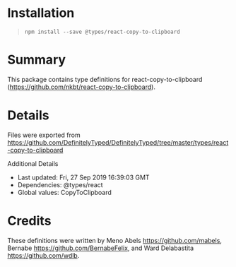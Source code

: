 # Installation
> `npm install --save @types/react-copy-to-clipboard`

# Summary
This package contains type definitions for react-copy-to-clipboard (https://github.com/nkbt/react-copy-to-clipboard).

# Details
Files were exported from https://github.com/DefinitelyTyped/DefinitelyTyped/tree/master/types/react-copy-to-clipboard

Additional Details
 * Last updated: Fri, 27 Sep 2019 16:39:03 GMT
 * Dependencies: @types/react
 * Global values: CopyToClipboard

# Credits
These definitions were written by Meno Abels <https://github.com/mabels>, Bernabe <https://github.com/BernabeFelix>, and Ward Delabastita <https://github.com/wdlb>.
